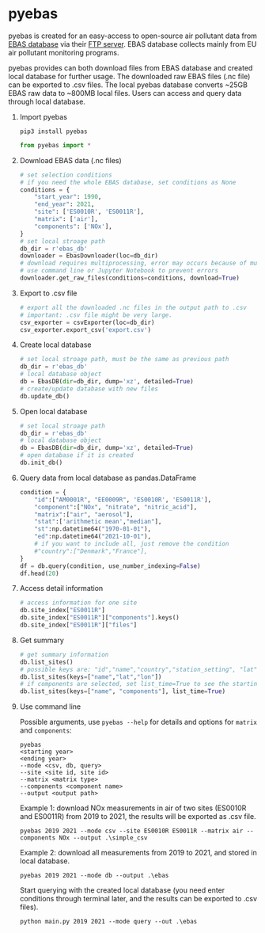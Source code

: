 # pyebas
pyebas is created for an easy-access to open-source air pollutant data from [EBAS database](http://ebas.nilu.no/) via their [FTP server](https://thredds.nilu.no/thredds/catalog/ebas/catalog.html). EBAS database collects mainly from EU air pollutant monitoring programs.

pyebas provides can both download files from EBAS database and created local database for further usage. The downloaded raw EBAS files (.nc file) can be exported to .csv files. The local pyebas database converts ~25GB EBAS raw data to ~800MB local files. Users can access and query data through local database.



1. Import pyebas

   ~~~shell
   pip3 install pyebas
   ~~~

   ~~~python
   from pyebas import *
   ~~~

2. Download EBAS data (.nc files)

   ~~~python
   # set selection conditions
   # if you need the whole EBAS database, set conditions as None
   conditions = {
       "start_year": 1990,
       "end_year": 2021,
       "site": ['ES0010R', 'ES0011R'],
       "matrix": ['air'],
       "components": ['NOx'],
   }
   # set local stroage path
   db_dir = r'ebas_db'
   downloader = EbasDownloader(loc=db_dir)
   # download requires multiprocessing, error may occurs because of multiprocessing
   # use command line or Jupyter Notebook to prevent errors
   downloader.get_raw_files(conditions=conditions, download=True)
   ~~~

3. Export to .csv file

   ~~~python
   # export all the downloaded .nc files in the output path to .csv 
   # important: .csv file might be very large.
   csv_exporter = csvExporter(loc=db_dir)
   csv_exporter.export_csv('export.csv')
   ~~~

4. Create local database

   ~~~python
   # set local stroage path, must be the same as previous path
   db_dir = r'ebas_db'
   # local database object
   db = EbasDB(dir=db_dir, dump='xz', detailed=True)
   # create/update database with new files
   db.update_db()
   ~~~

5. Open local database

   ~~~python
   # set local stroage path
   db_dir = r'ebas_db'
   # local database object
   db = EbasDB(dir=db_dir, dump='xz', detailed=True)
   # open database if it is created
   db.init_db()
   ~~~

6. Query data from local database as pandas.DataFrame

   ~~~python
   condition = {
       "id":["AM0001R", "EE0009R", 'ES0010R', 'ES0011R'],
       "component":["NOx", "nitrate", "nitric_acid"],
       "matrix":["air", "aerosol"],
       "stat":['arithmetic mean',"median"],
       "st":np.datetime64("1970-01-01"),
       "ed":np.datetime64("2021-10-01"),
       # if you want to include all, just remove the condition
       #"country":["Denmark","France"],
   }
   df = db.query(condition, use_number_indexing=False)
   df.head(20)
   ~~~

7. Access detail information

   ~~~python
   # access information for one site
   db.site_index["ES0011R"]
   db.site_index["ES0011R"]["components"].keys()
   db.site_index["ES0011R"]["files"]
   ~~~

8. Get summary

   ~~~python
   # get summary information
   db.list_sites()
   # possible keys are: "id","name","country","station_setting", "lat", "lon","alt","land_use", "file_num","components"
   db.list_sites(keys=["name","lat","lon"])
   # if components are selected, set list_time=True to see the starting and ending time
   db.list_sites(keys=["name", "components"], list_time=True)
   ~~~

9. Use command line

   Possible arguments, use `pyebas --help` for details and options for `matrix` and `components`: 

   ~~~shell
   pyebas 
   <starting year> 
   <ending year> 
   --mode <csv, db, query> 
   --site <site id, site id> 
   --matrix <matrix type> 
   --components <component name> 
   --output <output path>
   ~~~

   Example 1: download NOx measurements in air of two sites (ES0010R and ES0011R) from 2019 to 2021, the results will be exported as .csv file.

   ~~~shell
   pyebas 2019 2021 --mode csv --site ES0010R ES0011R --matrix air --components NOx --output .\simple_csv
   ~~~

   Example 2: download all measurements from 2019 to 2021, and stored in local database. 

   ~~~shell
   pyebas 2019 2021 --mode db --output .\ebas
   ~~~

   Start querying with the created local database (you need enter conditions through terminal later, and the results can be exported to .csv files).

   ~~~shell
   python main.py 2019 2021 --mode query --out .\ebas
   ~~~

   

